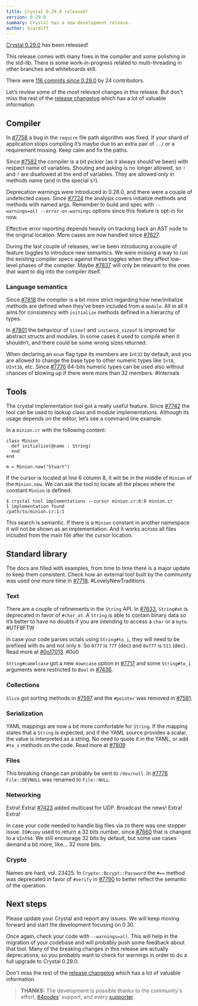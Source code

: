 ```yaml
---
title: Crystal 0.29.0 released!
version: 0.29.0
summary: Crystal has a new development release.
author: bcardiff
---
```


[Crystal 0.29.0](https://github.com/crystal-lang/crystal/releases/tag/0.29.0) has been released!

This release comes with many fixes in the compiler and some polishing in the std-lib. There is some work-in-progress related to multi-threading in other branches and whiteboards still.

There were [116 commits since 0.28.0](https://github.com/crystal-lang/crystal/compare/0.28.0...0.29.0) by 24 contributors.

Let’s review some of the most relevant changes in this release. But don't miss the rest of the [release changelog](https://github.com/crystal-lang/crystal/releases/tag/0.29.0) which has a lot of valuable information.

## Compiler

In [#7758](https://github.com/crystal-lang/crystal/pull/7758) a bug in the `require` file path algorithm was fixed. If your shard of application stops compiling it’s maybe due to an extra pair of `../` or a requirement missing. Keep calm and fix the paths.

Since [#7582](https://github.com/crystal-lang/crystal/pull/7582) the compiler is a bit pickier (as it always should’ve been) with respect name of variables. Shouting and asking is no longer allowed, so `!` and `?` are disallowed at the end of variables. They are allowed only in methods name (and in the special `$?`).

Deprecation warnings were introduced in 0.28.0, and there were a couple of undetected cases. Since [#7724](https://github.com/crystal-lang/crystal/pull/7724) the analysis covers initialize methods and methods with named args. Remember to build and spec with `--warnings=all --error-on-warnings` options since this feature is opt-in for now.

Effective error reporting depends heavily on tracking back an AST node to the original location. More cases are now handled since [#7827](https://github.com/crystal-lang/crystal/pull/7827).

During the last couple of releases, we’ve been introducing a couple of feature toggles to introduce new semantics. We were missing a way to run the existing compiler specs against these toggles when they affect low-level phases of the compiler. Maybe [#7837](https://github.com/crystal-lang/crystal/pull/7837) will only be relevant to the ones that want to dig into the compiler itself.

### Language semantics

Since [#7818](https://github.com/crystal-lang/crystal/pull/7818) the compiler is a bit more strict regarding how new/initialize methods are defined when they’ve been included from a `module`. All in all it aims for consistency with `initialize` methods defined in a hierarchy of types.

In [#7801](https://github.com/crystal-lang/crystal/pull/7801) the behaviour of `sizeof` and `instance_sizeof` is improved for abstract structs and modules. In some cases it used to compile when it shouldn’t, and there could be some wrong sizes returned.

When declaring an `enum` flag type its members are `Int32` by default, and you are allowed to change the base type to other numeric types like `Int8`, `UInt16`, etc. Since [#7776](https://github.com/crystal-lang/crystal/pull/7776) 64-bits numeric types can be used also without chances of blowing up if there were more than 32 members. #Internals

## Tools

The crystal implementation tool got a really useful feature. Since [#7742](https://github.com/crystal-lang/crystal/pull/7742) the tool can be used to lookup class and module implementations. Although its usage depends on the editor, let’s see a command line example.

In a `minion.cr` with the following content:

```crystal
class Minion
  def initialize(@name : String)
  end
end

m = Minion.new("Stuart")
```

If the cursor is located at line 6 column 8, it will be in the middle of `Minion` of the `Minion.new`. We can ask the tool to locate all the places where the constant `Minion` is defined.

```shell
$ crystal tool implementations --cursor minion.cr:6:8 minion.cr
1 implementation found
/path/to/minion.cr:1:1
```

This search is semantic. If there is a `Minion` constant in another namespace it will not be shown as an implementation. And it works across all files included from the main file after the cursor location.

## Standard library

The docs are filled with examples, from time to time there is a major update to keep them consistent. Check how an external tool built by the community was used one more time in [#7718](https://github.com/crystal-lang/crystal/pull/7718). #LovelyNewTraditions

### Text

There are a couple of refinements in the `String` API. In [#7633](https://github.com/crystal-lang/crystal/pull/7633), `String#at` is deprecated in favor of `#char_at`. A `String` is able to contain binary data so it’s better to have no doubts if you are intending to access a `char` or a `byte`. #UTF8FTW

In case your code parses octals using `String#to_i`, they will need to be prefixed with `0o` and not only `0`. So `0777` is `777` (dec) and `0o777` is `511` (dec). Read more at [#0o17013](https://github.com/crystal-lang/crystal/pull/7691). #0o0

`String#camelcase` got a new `downcase` option in [#7717](https://github.com/crystal-lang/crystal/pull/7717) and some `String#to_i` arguments were restricted to `Bool` in [#7436](https://github.com/crystal-lang/crystal/pull/7436).

### Collections

`Slice` got sorting methods in [#7597](https://github.com/crystal-lang/crystal/pull/7597) and the `#pointer` was removed in [#7581](https://github.com/crystal-lang/crystal/pull/7581).

### Serialization

YAML mappings are now a bit more comfortable for `String`. If the mapping states that a `String` is expected, and if the YAML source provides a scalar, the value is interpreted as a string. No need to quote it in the YAML, or add `#to_s` methods on the code. Read more at [#7809](https://github.com/crystal-lang/crystal/pull/7809)

### Files

This breaking change can probably be sent to `/dev/null`. In [#7778](https://github.com/crystal-lang/crystal/pull/7778) `File::DEVNULL` was renamed to `File::NULL`.

### Networking

Extra! Extra! [#7423](https://github.com/crystal-lang/crystal/pull/7423) added multicast for UDP. Broadcast the news! Extra! Extra!

In case your code needed to handle big files via `IO` there was one stopper issue. `IO#copy` used to return a 32 bits number, since [#7660](https://github.com/crystal-lang/crystal/pull/7660) that is changed to a `UInt64`. We still encourage 32 bits by default, but some use cases demand a bit more, like... 32 more bits.

### Crypto

Names are hard, vol. 23425. In `Crypto::Bcrypt::Password` the `#==` method was deprecated in favor of `#verify` in [#7790](https://github.com/crystal-lang/crystal/pull/7790) to better reflect the semantic of the operation.

## Next steps

Please update your Crystal and report any issues. We will keep moving forward and start the development focusing on 0.30.

Once again, check your code with `--warnings=all`. This will help in the migration of your codebase and will probably push some feedback about that tool. Many of the breaking changes in this release are actually deprecations, so you probably want to check for warnings in order to do a full upgrade to Crystal 0.29.0.

Don't miss the rest of the [release changelog](https://github.com/crystal-lang/crystal/releases/tag/0.29.0) which has a lot of valuable information.

> **THANKS:**
> The development is possible thanks to the community's effort, [84codes](https://www.84codes.com/)' support, and every [supporter](https://crystal-lang.org/sponsors).
